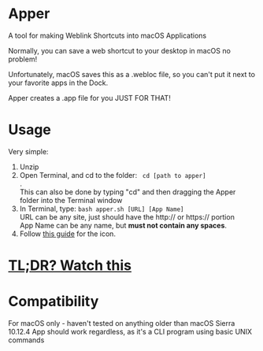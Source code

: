 # Apper
A tool for making Weblink Shortcuts into macOS Applications

Normally, you can save a web shortcut to your desktop in macOS no problem!

Unfortunately, macOS saves this as a .webloc file, so you can't put it next to your favorite apps in the Dock.

Apper creates a .app file for you JUST FOR THAT!

# Usage
Very simple:
1. Unzip
2. Open Terminal, and cd to the folder: <code> cd [path to apper] </code>.
<br>This can also be done by typing "cd" and then dragging the Apper folder into the Terminal window
3. In Terminal, type: <code>bash apper.sh [URL] [App Name]</code>
<br>URL can be any site, just should have the http:// or https:// portion
<br>App Name can be any name, but **must not contain any spaces**.
4. Follow [this guide](https://www.youtube.com/watch?v=r0gTdRTwEn4) for the icon.

# [TL;DR? Watch this](https://www.youtube.com/watch?v=cCkq8hB9R0U)

# Compatibility
For macOS only - haven't tested on anything older than macOS Sierra 10.12.4
App should work regardless, as it's a CLI program using basic UNIX commands
